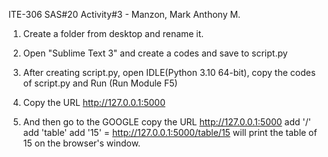 ITE-306 SAS#20 Activity#3 - Manzon, Mark Anthony M.

1. Create a folder from desktop and rename it.

2. Open "Sublime Text 3" and create a codes and save to script.py

3. After creating script.py, open IDLE(Python 3.10 64-bit), copy the codes of script.py and Run (Run Module F5)

4. Copy the URL  http://127.0.0.1:5000

5. And then go to the GOOGLE copy the URL  http://127.0.0.1:5000 add '/' add 'table' add '15'
= http://127.0.0.1:5000/table/15 will print the table of 15 on the browser's window.
